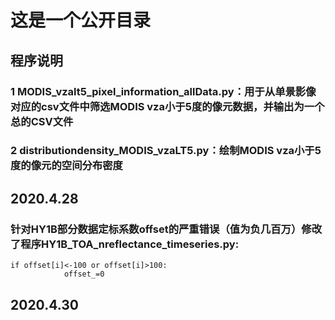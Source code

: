 # 这是一个公开目录
 ## 程序说明
 ### 1 MODIS_vzalt5_pixel_information_allData.py：用于从单景影像对应的csv文件中筛选MODIS vza小于5度的像元数据，并输出为一个总的CSV文件
 ### 2 distributiondensity_MODIS_vzaLT5.py：绘制MODIS vza小于5度的像元的空间分布密度
 ## 2020.4.28
### 针对HY1B部分数据定标系数offset的严重错误（值为负几百万）修改了程序HY1B_TOA_nreflectance_timeseries.py:
    if offset[i]<-100 or offset[i]>100:
                offset_=0
 ## 2020.4.30
 
